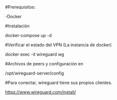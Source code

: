 #Prerequisitos:

-Docker

#Instalación

docker-compose up -d

#Verificar el estado del VPN (La instancia de docker)

docker exec -it wireguard wg

#Archivos de peers y configuración en

/opt/wireguard-server/config

#Para conectar, wireguard tiene sus propios clientes.

https://www.wireguard.com/install/